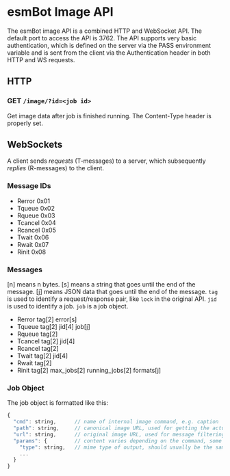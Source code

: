 # esmBot Image API
The esmBot image API is a combined HTTP and WebSocket API. The default port to access the API is 3762. The API supports very basic authentication, which is defined on the server via the PASS environment variable and is sent from the client via the Authentication header in both HTTP and WS requests.

## HTTP

### GET `/image/?id=<job id>`
Get image data after job is finished running. The Content-Type header is properly set.

## WebSockets
A client sends *requests* (T-messages) to a server, which subsequently *replies* (R-messages) to the client.
### Message IDs
- Rerror 0x01
- Tqueue 0x02
- Rqueue 0x03
- Tcancel 0x04
- Rcancel 0x05
- Twait 0x06
- Rwait 0x07
- Rinit 0x08

### Messages
[n] means n bytes.
[s] means a string that goes until the end of the message.
[j] means JSON data that goes until the end of the message.
`tag` is used to identify a request/response pair, like `lock` in the original API. `jid` is used to identify a job. `job` is a job object.
- Rerror tag[2] error[s]
- Tqueue tag[2] jid[4] job[j]
- Rqueue tag[2]
- Tcancel tag[2] jid[4]
- Rcancel tag[2]
- Twait tag[2] jid[4]
- Rwait tag[2]
- Rinit tag[2] max_jobs[2] running_jobs[2] formats[j]

### Job Object
The job object is formatted like this:
```js
{
  "cmd": string,      // name of internal image command, e.g. caption
  "path": string,     // canonical image URL, used for getting the actual image
  "url": string,      // original image URL, used for message filtering
  "params": {         // content varies depending on the command, some common parameters are listed here
    "type": string,   // mime type of output, should usually be the same as input
    ...
  }
}
```
